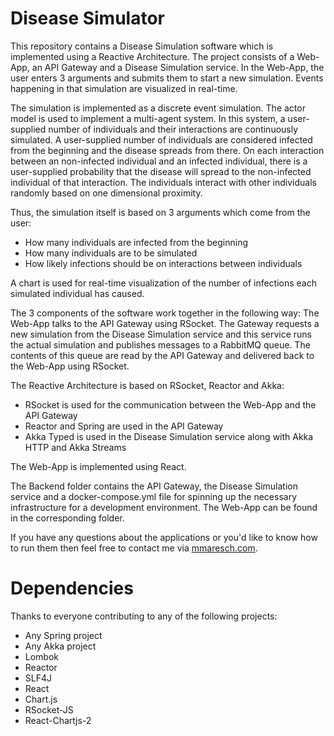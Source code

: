 # Disease Simulator
This repository contains a Disease Simulation software which is implemented using a Reactive Architecture. The project consists of a Web-App, an API Gateway and a Disease Simulation service. In the Web-App, the user enters 3 arguments and submits them to start a new simulation. Events happening in that simulation are visualized in real-time.

The simulation is implemented as a discrete event simulation. The actor model is used to implement a multi-agent system. In this system, a user-supplied number of individuals and their interactions are continuously simulated. A user-supplied number of individuals are considered infected from the beginning and the disease spreads from there. On each interaction between an non-infected individual and an infected individual, there is a user-supplied probability that the disease will spread to the non-infected individual of that interaction. The individuals interact with other individuals randomly based on one dimensional proximity.

Thus, the simulation itself is based on 3 arguments which come from the user: 
- How many individuals are infected from the beginning
- How many individuals are to be simulated
- How likely infections should be on interactions between individuals

A chart is used for real-time visualization of the number of infections each simulated individual has caused.

The 3 components of the software work together in the following way: The Web-App talks to the API Gateway using RSocket. The Gateway requests a new simulation from the Disease Simulation service and this service runs the actual simulation and publishes messages to a RabbitMQ queue. The contents of this queue are read by the API Gateway and delivered back to the Web-App using RSocket.

The Reactive Architecture is based on RSocket, Reactor and Akka:
- RSocket is used for the communication between the Web-App and the API Gateway
- Reactor and Spring are used in the API Gateway
- Akka Typed is used in the Disease Simulation service along with Akka HTTP and Akka Streams

The Web-App is implemented using React.

The Backend folder contains the API Gateway, the Disease Simulation service and a docker-compose.yml file for spinning up the necessary infrastructure for a development environment. The Web-App can be found in the corresponding folder.

If you have any questions about the applications or you'd like to know how to run them then feel free to contact me via [mmaresch.com](mmaresch.com).

# Dependencies
Thanks to everyone contributing to any of the following projects:
- Any Spring project
- Any Akka project
- Lombok
- Reactor
- SLF4J
- React
- Chart.js
- RSocket-JS
- React-Chartjs-2
